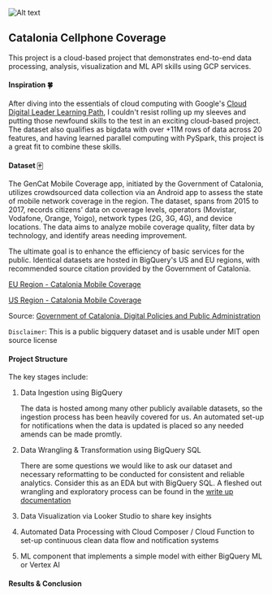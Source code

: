 ![Alt text](image.png)
## Catalonia Cellphone Coverage
This project is a cloud-based project that demonstrates end-to-end data processing, analysis, visualization and ML API skills using GCP services.

#### Inspiration 🍀
After diving into the essentials of cloud computing with Google's [Cloud Digital Leader Learning Path](https://cloud.google.com/learn/certification/cloud-digital-leader), I couldn't resist rolling up my sleeves and putting those newfound skills to the test in an exciting cloud-based project. The dataset also qualifies as bigdata with over +11M rows of data across 20 features, and having learned parallel computing with PySpark, this project is a great fit to combine these skills.

#### Dataset 🀄︎
The GenCat Mobile Coverage app, initiated by the Government of Catalonia, utilizes crowdsourced data collection via an Android app to assess the state of mobile network coverage in the region. The dataset, spans from 2015 to 2017, records citizens' data on coverage levels, operators (Movistar, Vodafone, Orange, Yoigo), network types (2G, 3G, 4G), and device locations. The data aims to analyze mobile coverage quality, filter data by technology, and identify areas needing improvement. 

The ultimate goal is to enhance the efficiency of basic services for the public. Identical datasets are hosted in BigQuery's US and EU regions, with recommended source citation provided by the Government of Catalonia.

[EU Region - Catalonia Mobile Coverage](https://console.cloud.google.com/bigquery?p=bigquery-public-data&d=catalonian_mobile_coverage_eu&t=mobile_data_2015_2017&page=table)

[US Region - Catalonia Mobile Coverage](https://console.cloud.google.com/bigquery?p=bigquery-public-data&d=catalonian_mobile_coverage&t=mobile_data_2015_2017&page=table)

Source: [Government of Catalonia. Digital Policies and Public Administration](https://analisi.transparenciacatalunya.cat/en/Ci-ncia-i-Tecnologia/Dades-recollides-per-l-aplicaci-Cobertura-M-bil-20/g9ma-vbt8)

`Disclaimer`: This is a public bigquery dataset and is usable under MIT open source license

#### Project Structure 
The key stages include:

1. Data Ingestion using BigQuery

    The data is hosted among many other publicly available datasets, so the ingestion process has been heavily covered for us. An automated set-up for notifications when the data is updated is placed so any needed amends can be made promtly.

2. Data Wrangling & Transformation using BigQuery SQL

    There are some questions we would like to ask our dataset and necessary reformatting to be conducted for consistent and reliable analytics. Consider this as an EDA but with BigQuery SQL. A fleshed out wrangling and exploratory process can be found in the [write up documentation](writeup.md)
3. Data Visualization via Looker Studio to share key insights
4. Automated Data Processing with Cloud Composer / Cloud Function to set-up continuous clean data flow and notification systems
5. ML component that implements a simple model with either BigQuery ML or Vertex AI

#### Results & Conclusion
